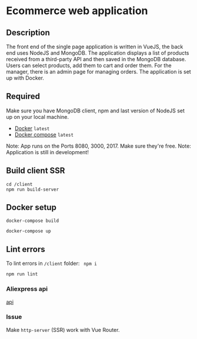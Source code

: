 # Ecommerce web application

## Description

The front end of the single page application is written in VueJS, the back end uses NodeJS and MongoDB. The application displays a list of products received from a third-party API and then saved in the MongoDB database. Users can select products, add them to cart and order them. For the manager, there is an admin page for managing orders.
The application is set up with Docker.

## Required

Make sure you have MongoDB client, npm and last version of NodeJS set up on your local machine.

- [Docker](https://docs.docker.com/install/) `latest`
- [Docker compose](https://docs.docker.com/compose/install/) `latest`

Note: App runs on the Ports 8080, 3000, 2017. Make sure they're free.
Note: Application is still in development!

## Build client SSR

```
cd /client
npm run build-server
```

## Docker setup

```
docker-compose build
```
```
docker-compose up
```
## Lint errors

To lint errors in `/client` folder:
``` npm i```

``` npm run lint ```

### Aliexpress api 

[api](https://rapidapi.com/?utm_campaign=Quora&utm_medium=link_Marketplace&utm_source=Quora)

### Issue

Make `http-server` (SSR) work with Vue Router.
